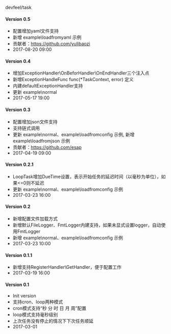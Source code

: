 devfeel/task

#### Version 0.5
* 配置增加yaml文件支持
* 新增 example\loadfromyaml 示例
* 贡献者：https://github.com/yulibaozi
* 2017-08-20 09:00

#### Version 0.4
* 增加ExceptionHandler\OnBeforHandler\OnEndHandler三个注入点
* 新增ExceptionHandleFunc func(*TaskContext, error) 定义
* 内建defaultExceptionHandler支持
* 更新 example\normal
* 2017-05-17 19:00

#### Version 0.3
* 配置增加json文件支持
* 支持链式调用
* 更新 example\normal、example\loadfromconfig 示例, 新增 example\loadfromjson 示例
* 贡献者：https://github.com/esap
* 2017-04-19 09:00

#### Version 0.2.1
* LoopTask增加DueTime设置，表示开始任务的延迟时间（以毫秒为单位），如果<=0则不延迟
* 更新 example\normal、example\loadfromconfig 示例
* 2017-03-23 16:00

#### Version 0.2
* 新增配置文件加载方式
* 新增默认FileLogger、FmtLogger内建支持，如果未显式设置logger，自动使用FmtLogger
* 新增 example\normal、example\loadfromconfig 示例
* 2017-03-23 10:00


#### Version 0.1.1
* 新增支持RegisterHandler\GetHandler，便于配置工作
* 2017-03-19 16:00

#### Version 0.1
* Init version
* 支持cron、loop两种模式
* cron模式支持“秒 分 时 日 月 周”配置
* loop模式支持毫秒级别
* 上次任务没有停止的情况下下次任务顺延
* 2017-03-01